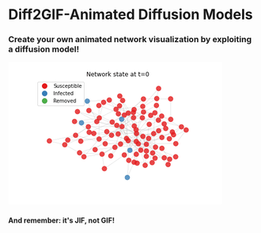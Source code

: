 # Diff2GIF-Animated Diffusion Models
 ### Create your own animated network visualization by exploiting a diffusion model!
![GIF visualization of SIR diffusion model](./SIR-model.gif "Logo Title Text 1")

#### And remember: it's <b>JIF</b>, not <b>GIF</b>!